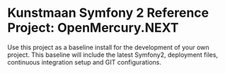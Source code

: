 Kunstmaan Symfony 2 Reference Project: OpenMercury.NEXT
=======================================================

Use this project as a baseline install for the development of your
own project. This baseline will include the latest Symfony2, deployment
files, continuous integration setup and GIT configurations.
